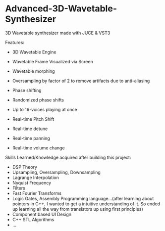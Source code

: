 # Advanced-3D-Wavetable-Synthesizer
 3D Wavetable synthesizer made with JUCE & VST3

Features:
 - 3D Wavetable Engine
 - Wavetable Frame Visualized via Screen
 - Wavetable morphing
 - Oversampling by factor of 2 to remove artifacts due to anti-aliasing
 
 - Phase shifting
 - Randomized phase shifts
 - Up to 16-voices playing at once
 - Real-time Pitch Shift
 - Real-time detune
 - Real-time panning
 - Real-time volume change


Skills Learned/Knowledge acquired after building this project:
- DSP Theory
- Upsampling, Oversampling, Downsampling
- Lagrange Interpolation
- Nyquist Frequency
- Filters
- Fast Fourier Transforms
- Logic Gates, Assembly Programming language...(after learning about pointers in C++, I wanted to get a intuitive understanding of it. So ended up learning all the way from transistors up using first principles)
- Component based UI Design
- C++ STL Algorithms
- ...
